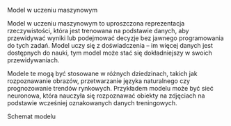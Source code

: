 Model w uczeniu maszynowym

Model w uczeniu maszynowym to uproszczona reprezentacja rzeczywistości, która jest trenowana na podstawie danych, aby przewidywać wyniki lub podejmować decyzje bez jawnego programowania do tych zadań. Model uczy się z doświadczenia – im więcej danych jest dostępnych do nauki, tym model może stać się dokładniejszy w swoich przewidywaniach.

Modele te mogą być stosowane w różnych dziedzinach, takich jak rozpoznawanie obrazów, przetwarzanie języka naturalnego czy prognozowanie trendów rynkowych. Przykładem modelu może być sieć neuronowa, która nauczyła się rozpoznawać obiekty na zdjęciach na podstawie wcześniej oznakowanych danych treningowych.

Schemat modelu
